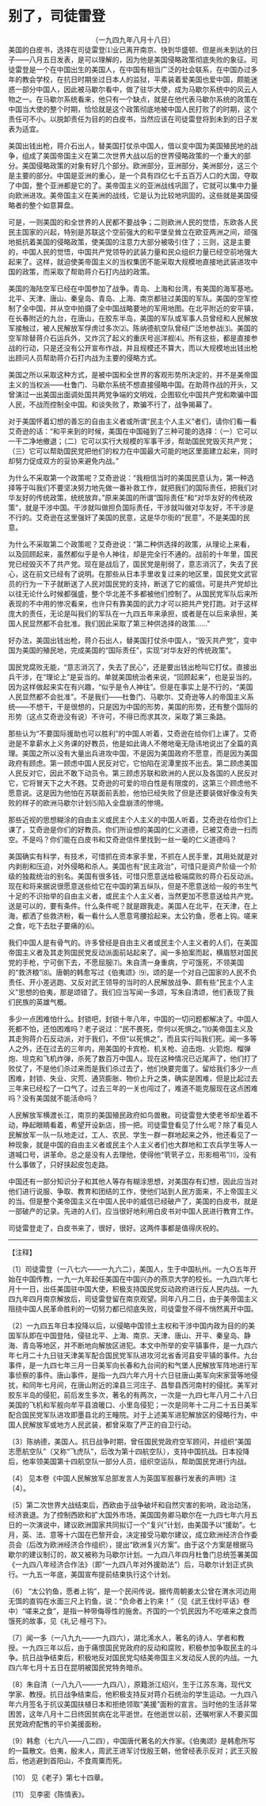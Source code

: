 # 别了，司徒雷登
<center class="auther">（一九四九年八月十八日）</center>&#13;
美国的白皮书，选择在司徒雷登⑴业已离开南京、快到华盛顿、但是尚未到达的日子——八月五日发表，是可以理解的，因为他是美国侵略政策彻底失败的象征。司徒雷登是一个在中国出生的美国人，在中国有相当广泛的社会联系，在中国办过多年的教会学校，在抗日时期坐过日本人的监狱，平素装着爱美国也爱中国，颇能迷惑一部分中国人，因此被马歇尔看中，做了驻华大使，成为马歇尔系统中的风云人物之一。在马歇尔系统看来，他只有一个缺点，就是在他代表马歇尔系统的政策在中国当大使的整个时期，恰恰就是这个政策彻底地被中国人民打败了的时期，这个责任可不小。以脱卸责任为目的的白皮书，当然应该在司徒雷登将到未到的日子发表为适宜。 
 
美国出钱出枪，蒋介石出人，替美国打仗杀中国人，借以变中国为美国殖民地的战争，组成了美国帝国主义在第二次世界大战以后的世界侵略政策的一个重大的部分。美国侵略政策的对象有好几个部分。欧洲部分，亚洲部分，美洲部分，这三个是主要的部分。中国是亚洲的重心，是一个具有四亿七千五百万人口的大国，夺取了中国，整个亚洲都是它的了。美帝国主义的亚洲战线巩固了，它就可以集中力量向欧洲进攻。美帝国主义在美洲的战线，它是认为比较地巩固的。这些就是美国侵略者的整个如意算盘。 
 
可是，一则美国的和全世界的人民都不要战争；二则欧洲人民的觉悟，东欧各人民民主国家的兴起，特别是苏联这个空前强大的和平堡垒耸立在欧亚两洲之间，顽强地抵抗着美国的侵略政策，使美国的注意力大部分被吸引住了；三则，这是主要的，中国人民的觉悟，中国共产党领导的武装力量和民众组织力量已经空前地强大起来了。这样，就迫使美帝国主义的当权集团不能采取大规模地直接地武装进攻中国的政策，而采取了帮助蒋介石打内战的政策。 
 
美国的海陆空军已经在中国参加了战争。青岛、上海和台湾，有美国的海军基地。北平、天津、唐山、秦皇岛、青岛、上海、南京都驻过美国的军队。美国的空军控制了全中国，并从空中拍摄了全中国战略要地的军用地图。在北平附近的安平镇，在长春附近的九台，在唐山，在胶东半岛，美国的军队或军事人员曾经和人民解放军接触过，被人民解放军俘虏过多次⑵。陈纳德航空队曾经广泛地参战⑶。美国的空军除替蒋介石运兵外，又炸沉了起义的重庆号巡洋舰⑷。所有这些，都是直接参战的行动，只是还没有公开宣布作战，并且规模还不算大，而以大规模地出钱出枪出顾问人员帮助蒋介石打内战为主要的侵略方式。 
 
美国之所以采取这种方式，是被中国和全世界的客观形势所决定的，并不是美帝国主义的当权派——杜鲁门、马歇尔系统不想直接侵略中国。在助蒋作战的开头，又曾演过一出美国出面调处国共两党争端的文明戏，企图软化中国共产党和欺骗中国人民，不战而控制全中国。和谈失败了，欺骗不行了，战争揭幕了。 
 
对于美国怀着幻想的善忘的自由主义者或所谓“民主个人主义”者们，请你们看一看艾奇逊的话：“和平来到的时候，美国在中国碰到了三种可能的选择：（一）它可以一干二净地撤退；（二）它可以实行大规模的军事干涉，帮助国民党毁灭共产党；（三）它可以帮助国民党把他们的权力在中国最大可能的地区里面建立起来，同时却努力促成双方的妥协来避免内战。” 
 
为什么不采取第一个政策呢？艾奇逊说：“我相信当时的美国民意认为，第一种选择等于叫我们不要坚决努力地先做一番补救工作，就把我们的国际责任，把我们对华友好的传统政策，统统放弃。”原来美国的所谓“国际责任”和“对华友好的传统政策”，就是干涉中国。干涉就叫做担负国际责任，干涉就叫做对华友好，不干涉是不行的。艾奇逊在这里强奸了美国的民意，这是华尔街的“民意”，不是美国的民意。 
 
为什么不采取第二个政策呢？艾奇逊说：“第二种供选择的政策，从理论上来看，以及回顾起来，虽然都似乎是令人神往，却是完全行不通的。战前的十年里，国民党已经毁灭不了共产党。现在是战后了，国民党是削弱了，意志消沉了，失去了民心，这在前文已经有了说明。在那些从日本手里收复过来的地区里，国民党文武官员的行为一下子就断送了人民对国民党的支持，断送了它的威信。可是共产党却比以往无论什么时候都强盛，整个华北差不多都被他们控制了。从国民党军队后来所表现的不中用的惨况看来，也许只有靠美国的武力才可以把共产党打跑。对于这样庞大的责任，无论是叫我们的军队在一九四五年来承担，或者是在以后来承担，美国人民显然都不会批准。我们因此采取了第三种供选择的政策……” 
 
好办法，美国出钱出枪，蒋介石出人，替美国打仗杀中国人，“毁灭共产党”，变中国为美国的殖民地，完成美国的“国际责任”，实现“对华友好的传统政策”。 
 
国民党腐败无能，“意志消沉了，失去了民心”，还是要出钱出枪叫它打仗。直接出兵干涉，在“理论上”是妥当的。单就美国统治者来说，“回顾起来”，也是妥当的。因为这样做起来实在有兴趣，“似乎是令人神往”。但是在事实上是不行的，“美国人民显然都不会批准”。不是我们——杜鲁门、马歇尔、艾奇逊等人的帝国主义系统——不想干，干是很想的，只是因为中国的形势，美国的形势，还有整个国际的形势（这点艾奇逊没有说）不许可，不得已而求其次，采取了第三条路。 
 
那些认为“不要国际援助也可以胜利”的中国人听着，艾奇逊在给你们上课了。艾奇逊是不拿薪水上义务课的好教员，他是如此诲人不倦地毫无隐讳地说出了全篇的真理。美国之所以没有大量出兵进攻中国，不是因为美国政府不愿意，而是因为美国政府有顾虑。第一顾虑中国人民反对它，它怕陷在泥潭里拔不出去。第二顾虑美国人民反对它，因此不敢下动员令。第三顾虑苏联和欧洲的人民以及各国的人民反对它，它将冒天下之大不韪。艾奇逊的可爱的坦白性是有限度的，这第三个顾虑他不愿意说。这是因为他怕在苏联面前丢脸，他怕已经失败了但是还要装做好像没有失败的样子的欧洲马歇尔计划⑸陷入全盘崩溃的惨境。 
 
那些近视的思想糊涂的自由主义或民主个人主义的中国人听着，艾奇逊在给你们上课了，艾奇逊是你们的好教员。你们所设想的美国的仁义道德，已被艾奇逊一扫而空。不是吗？你们能在白皮书和艾奇逊信件里找到一丝一毫的仁义道德吗？ 
 
美国确实有科学，有技术，可惜抓在资本家手里，不抓在人民手里，其用处就是对内剥削和压迫，对外侵略和杀人。美国也有“民主政治”，可惜只是资产阶级一个阶级的独裁统治的别名。美国有很多钱，可惜只愿意送给极端腐败的蒋介石反动派。现在和将来据说很愿意送些给它在中国的第五纵队，但是不愿意送给一般的书生气十足的不识抬举的自由主义者，或民主个人主义者，当然更加不愿意送给共产党。送是可以的，要有条件。什么条件呢？就是跟我走。美国人在北平，在天津，在上海，都洒了些救济粉，看一看什么人愿意弯腰拾起来。太公钓鱼，愿者上钩。嗟来之食，吃下去肚子要痛的⑹。 
 
我们中国人是有骨气的。许多曾经是自由主义者或民主个人主义者的人们，在美国帝国主义者及其走狗国民党反动派面前站起来了。闻一多拍案而起，横眉怒对国民党的手枪，宁可倒下去，不愿屈服⑺。朱自清一身重病，宁可饿死，不领美国的“救济粮”⑻。唐朝的韩愈写过《伯夷颂》⑼，颂的是一个对自己国家的人民不负责任、开小差逃跑、又反对武王领导的当时的人民解放战争、颇有些“民主个人主义”思想的伯夷，那是颂错了。我们应当写闻一多颂，写朱自清颂，他们表现了我们民族的英雄气概。 
 
多少一点困难怕什么。封锁吧，封锁十年八年，中国的一切问题都解决了。中国人死都不怕，还怕困难吗？老子说过：“民不畏死，奈何以死惧之。”⑽美帝国主义及其走狗蒋介石反动派，对于我们，不但“以死惧之”，而且实行叫我们死。闻一多等人之外，还在过去的三年内，用美国的卡宾枪、机关枪、迫击炮、火箭炮、榴弹炮、坦克和飞机炸弹，杀死了数百万中国人。现在这种情况已近尾声了，他们打了败仗了，不是他们杀过来而是我们杀过去了，他们快要完蛋了。留给我们多少一点困难，封锁、失业、灾荒、通货膨胀、物价上升之类，确实是困难，但是比起过去三年来已经松了一口气了。过去三年的一关也闯过了，难道不能克服现在这点困难吗？没有美国就不能活命吗？ 
 
人民解放军横渡长江，南京的美国殖民政府如鸟兽散。司徒雷登大使老爷却坐着不动，睁起眼睛看着，希望开设新店，捞一把。司徒雷登看见了什么呢？除了看见人民解放军一队一队地走过，工人、农民、学生一群一群地起来之外，他还看见了一种现象，就是中国的自由主义者或民主个人主义者们也大群地和工农兵学生等人一道喊口号，讲革命。总之是没有人去理他，使得他“茕茕孑立，形影相弔”⑾，没有什么事做了，只好挟起皮包走路。 
 
中国还有一部分知识分子和其他人等存有糊涂思想，对美国存有幻想，因此应当对他们进行说服、争取、教育和团结的工作，使他们站到人民方面来，不上帝国主义的当。但是整个美帝国主义在中国人民中的威信已经破产了，美国的白皮书，就是一部破产的记录。先进的人们，应当很好地利用白皮书对中国人民进行教育工作。 
 
司徒雷登走了，白皮书来了，很好，很好。这两件事都是值得庆祝的。
 

---


【注释】 
 
〔1〕司徒雷登（一八七六——一九六二），美国人，生于中国杭州。一九○五年开始在中国传教，一九一九年起任美国在中国兴办的燕京大学的校长。一九四六年七月十一日，出任美国驻中国大使，积极支持国民党反动政府进行反人民内战。一九四九年四月南京解放后，司徒雷登留在南京观望。同年八月二日，由于美帝国主义阻挠中国人民革命胜利的一切努力都已彻底失败，司徒雷登不得不悄然离开中国。 
 
〔2〕一九四五年日本投降以后，以侵略中国领土主权和干涉中国内政为目的的美国军队即在中国登陆，侵驻北平、上海、南京、天津、唐山、开平、秦皇岛、静海、青岛等地区，并不断地向解放区进犯。本文中所举的安平镇事件，是一九四六年七月二十九日驻天津美军配合国民党军队进攻河北省香河县安平镇的事件。九台事件，是一九四七年三月一日美军向长春和九台间的和气堡人民解放军阵地进行军事侦察的事件。唐山事件，是指一九四六年六月十六日驻唐山美军向宋家营等地侵扰，和同年七月间，在唐山附近的滦县三河庄子、昌黎县西河南村的侵扰。美军对胶东半岛的侵犯，前后发生多次，著名的有两次，一次是一九四七年八月二十八日美国的飞机和军舰向牟平县浪暖口、小里岛侵犯；一次是同年十二月二十五日美军配合国民党军队进攻即墨县北的王疃院。对于上述美军进犯解放区的侵略行为，中国人民解放军或地方人民武装，都曾采取了严正的自卫行动。 
 
〔3〕陈纳德，美国人。抗日战争时期，曾任国民党政府空军顾问，并组织“美国志愿航空队”（又称“飞虎队”，后改为第十四航空队），支持中国抗战。日本投降后，他率领美国第十四航空队一部分人员，组织空运队，帮助国民党进行内战。 
 
〔4〕 见本卷《中国人民解放军总部发言人为英国军舰暴行发表的声明》注〔4〕。 
 
〔5〕第二次世界大战结束后，西欧由于战争破坏和自然灾害的影响，政治动荡，经济衰退。为了控制西欧和扩大国外市场，美国国务卿马歇尔在一九四七年六月五日的一次演说中，建议欧洲国家共同拟订一个“复兴”计划，由美国予以“援助”。七月，英、法、意等十六国在巴黎开会，决定接受马歇尔建议，成立欧洲经济合作委员会（后改为欧洲经济合作组织），提出“欧洲复兴方案”。由于这个方案是根据马歇尔的建议制订的，故又被称为马歇尔计划。一九四八年四月杜鲁门总统签署美国《一九四八年经济合作法》（即“一九四八年对外援助法”）后，马歇尔计划正式执行。一九五一年底，美国宣布提前结束执行这个计划。 
 
〔6〕 “太公钓鱼，愿者上钩”，是一个民间传说。据传周朝姜太公曾在渭水河边用无饵的直钩在水面三尺上钓鱼，说：“负命者上钓来！”（见《武王伐纣平话》卷中）“嗟来之食”，是指一种带侮辱性的施舍。齐国的一个饥民因为不吃嗟来之食而饿死的故事，见《礼记·檀弓下》。 
 
〔7〕闻一多（一八九九——一九四六），湖北浠水人，著名的诗人、学者和教授。一九四三年以后，由于痛恨国民党政府的反动和腐败，积极参加争取民主的斗争。抗日战争结束后，积极地反对国民党勾结美帝国主义发动反人民的内战。一九四六年七月十五日在昆明被国民党特务暗杀。 
 
〔8〕朱自清（一八九八——一九四八），原籍浙江绍兴，生于江苏东海，现代文学家、教授。抗日战争结束后，他积极支持反对蒋介石统治的学生运动。一九四八年六月签名于抗议美国扶植日本和拒绝领取“美援”面粉的宣言。当时他的生活非常困苦，这年八月十二日终因贫病在北平逝世。在他逝世以前，还嘱咐家人不要买国民党政府配售的平价美援面粉。 
 
〔9〕韩愈（七六八——八二四），中国唐代著名的大作家。《伯夷颂》是韩愈所写的一篇散文。伯夷，殷末人，周武王进军讨伐殷王朝，他曾经表示反对；武王灭殷后，他逃避到首阳山，不食周粟而死。 
 
〔10〕 见《老子》第七十四章。 
 
〔11〕 见李密《陈情表》。
 
